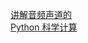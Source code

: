 [讲解音频声道的](http://www.guokr.com/question/461416/)  
[Python 科学计算](https://wizardforcel.gitbooks.io/hyry-studio-scipy/content/index.html)  
